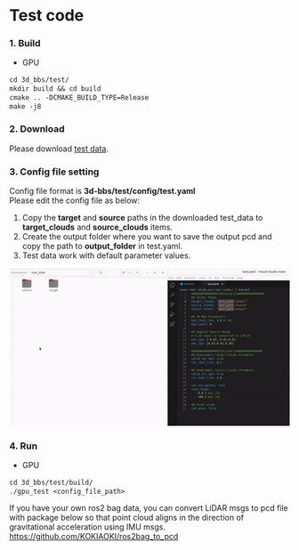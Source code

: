 # Test code

### 1. Build
- GPU
```
cd 3d_bbs/test/
mkdir build && cd build
cmake .. -DCMAKE_BUILD_TYPE=Release
make -j8
```

### 2. Download
Please download [test data](https://drive.google.com/file/d/1JfdQjQ3-4qOmHtvYq8UafBCmbz45-F4Z/view?usp=drive_link).

### 3. Config file setting
Config file format is **3d-bbs/test/config/test.yaml**  
Please edit the config file as below:
1. Copy the **target** and **source** paths in the downloaded test_data to **target_clouds** and **source_clouds** items.
1. Create the output folder where you want to save the output pcd and copy the path to **output_folder** in test.yaml.
1. Test data work with default parameter values.  

![Alt text](figs/config_setting.gif)

### 4. Run
- GPU
```
cd 3d_bbs/test/build/
./gpu_test <config_file_path>
```

If you have your own ros2 bag data, you can convert LiDAR msgs to pcd file with package below so that point cloud aligns in the direction of gravitational acceleration using IMU msgs.  
https://github.com/KOKIAOKI/ros2bag_to_pcd